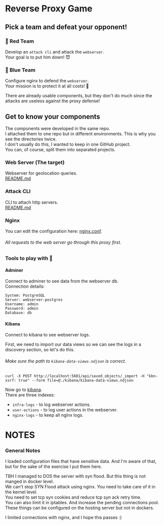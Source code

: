 # Reverse Proxy Game

## Pick a team and defeat your opponent!

### 🔴 Red Team

Develop an `attack cli` and attack the `webserver`.  
Your goal is to put him down! 😈

### 🔵 Blue Team

Configure nginx to defend the `webserver`.  
Your mission is to protect it at all costs! 💂

There are already usable components, but they don't do much since the attacks are useless against the proxy
defense!

## Get to know your components

The components were developed in the same repo.  
I attached them to one repo but in different environments. This is why you see the directories twice.   
I don't usually do this, I wanted to keep in one GitHub project.  
You can, of course, split them into separated projects.

### Web Server (The target)

Webserver for geolocation queries.  
[README.md](webserver/README.md)

### Attack CLI

CLI to attach http servers.  
[README.md](attackcli/README.md)

### Nginx

You can edit the configuration here: [nginx.conf](nginx/nginx.conf).

###### All requests to the web server go through this proxy first.

### Tools to play with 🧸

#### Adminer

Connect to adminer to see data from the webserver db.  
Connection details:

```dotenv
System: PostgreSQL
Server: webserver-postgres
Username: admin
Password: admin
Database: db
```

#### Kibana

Connect to kibana to see webserver logs.

First, we need to import our data views so we can see the logs in a discovery section, so let's do this.

###### Make sure the path to `kibana-data-views.ndjson` is correct.

```shell
curl -X POST http://localhost:5601/api/saved_objects/_import -H "kbn-xsrf: true" --form file=@./kibana/kibana-data-views.ndjson
```

Now go to [kibana](http://localhost:5601/app/discover).   
There are three indexes:

- `infra-logs` - to log webserver actions.
- `user-actions` - to log user actions in the webserver.
- `nginx-logs` - to keep all nginx logs.

# NOTES

### General Notes

I loaded configuration files that have sensitive data. And I'm aware of that, but for the sake of the exercise I put
them
here.

TBH I managed to DOS the server with syn flood. But this thing is not manged in docker level.  
We can't stop SYN Flood attack using nginx. You need to take care of it in the kernel level.  
You need to set tcp syn cookies and reduce tcp syn ack retry time.  
You can also limit it in iptables. And increase the pending connections pool.
These things can be configured on the hosting server but not in dockers.

I limited connections with nginx, and I hope this passes :)
